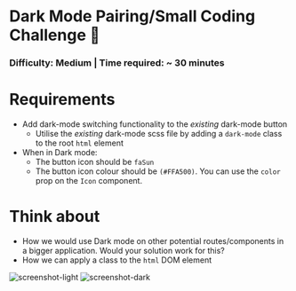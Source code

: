 # Dark Mode Pairing/Small Coding Challenge 🌙

### Difficulty: Medium | Time required: ~ 30 minutes

# Requirements
- Add dark-mode switching functionality to the *existing* dark-mode button
  - Utilise the *existing* dark-mode scss file by adding a `dark-mode` class to the root `html` element
- When in Dark mode:
  - The button icon should be `faSun`
  - The button icon colour should be `(#FFA500)`. You can use the `color` prop on the `Icon` component.

# Think about
- How we would use Dark mode on other potential routes/components in a bigger application. Would your solution work for this?
- How we can apply a class to the `html` DOM element

![screenshot-light](https://puu.sh/Fq13d/04a9e5ad48.png)
![screenshot-dark](https://puu.sh/Fq132/caa2fa0c6d.png)
